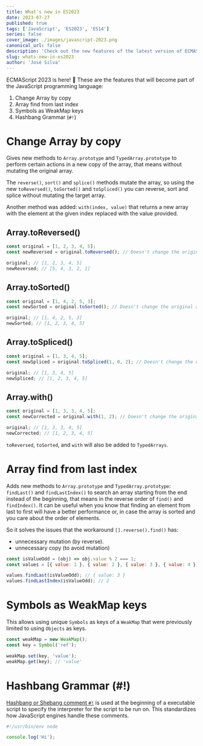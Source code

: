 ```yaml
---
title: What's new in ES2023
date: 2023-07-27
published: true
tags: ['JavaScript', 'ES2023', 'ES14']
series: false
cover_image: ./images/javascript-2023.png
canonical_url: false
description: 'Check out the new features of the latest version of ECMAScript (ES2023)'
slug: whats-new-in-es2023
author: 'José Silva'
---
```


ECMAScript 2023 is here! 🚀 These are the features that will become part of the JavaScript programming language:

1. Change Array by copy
2. Array find from last index
3. Symbols as WeakMap keys
4. Hashbang Grammar (`#!`)

# Change Array by copy

Gives new methods to `Array.prototype` and `TypedArray.prototype` to perform certain actions in a new copy of the array, that means without mutating the original array.

The `reverse()`, `sort()` and `splice()` methods mutate the array, so using the new `toReversed()`, `toSorted()` and `toSpliced()` you can reverse, sort and splice without mutating the target array.

Another method was added: `with(index, value)` that returns a new array with the element at the given index replaced with the value provided.

## Array.toReversed()

```js
const original = [1, 2, 3, 4, 5];
const newReversed = original.toReversed(); // Doesn't change the original array

original; // [1, 2, 3, 4, 5]
newReversed; // [5, 4, 3, 2, 1]
```

## Array.toSorted()

```js
const original = [1, 4, 2, 5, 3];
const newSorted = original.toSorted(); // Doesn't change the original array

original; // [1, 4, 2, 5, 3]
newSorted; // [1, 2, 3, 4, 5]
```

## Array.toSpliced()

```js
const original = [1, 3, 4, 5];
const newSpliced = original.toSpliced(1, 0, 2); // Doesn't change the original array

original; // [1, 3, 4, 5]
newSpliced; // [1, 2, 3, 4, 5]
```

## Array.with()

```js
const original = [1, 3, 3, 4, 5];
const newCorrected = original.with(1, 2); // Doesn't change the original array

original; // [1, 3, 3, 4, 5]
newCorrected; // [1, 2, 3, 4, 5]
```

`toReversed`, `toSorted`, and `with` will also be added to `TypedArrays`.

# Array find from last index

Adds new methods to `Array.prototype` and `TypedArray.prototype`: `findLast()` and `findLastIndex()` to search an array starting from the end instead of the beginning, that means in the reverse order of `find()` and `findIndex()`. It can be useful when you know that finding an element from last to first will have a better performance or, in case the array is sorted and you care about the order of elements.

So it solves the issues that the workaround `[].reverse().find()` has:

- unnecessary mutation (by reverse).
- unnecessary copy (to avoid mutation)

```js
const isValueOdd = (obj) => obj.value % 2 === 1;
const values = [{ value: 1 }, { value: 2 }, { value: 3 }, { value: 4 }];

values.findLast(isValueOdd); // { value: 3 }
values.findLastIndex(isValueOdd); // 2
```

# Symbols as WeakMap keys

This allows using unique `Symbols` as keys of a `WeakMap` that were previously limited to using `Objects` as keys.

```js
const weakMap = new WeakMap();
const key = Symbol('ref');

weakMap.set(key, 'value');
weakMap.get(key); // 'value'
```

# Hashbang Grammar (#!)

[Hashbang or Shebang comment `#!`](https://en.wikipedia.org/wiki/Shebang_(Unix)) is used at the beginning of a executable script to specify the interpreter for the script to be run on. This standardizes how JavaScript engines handle these comments.

```js
#!/usr/bin/env node

console.log('Hi');
```